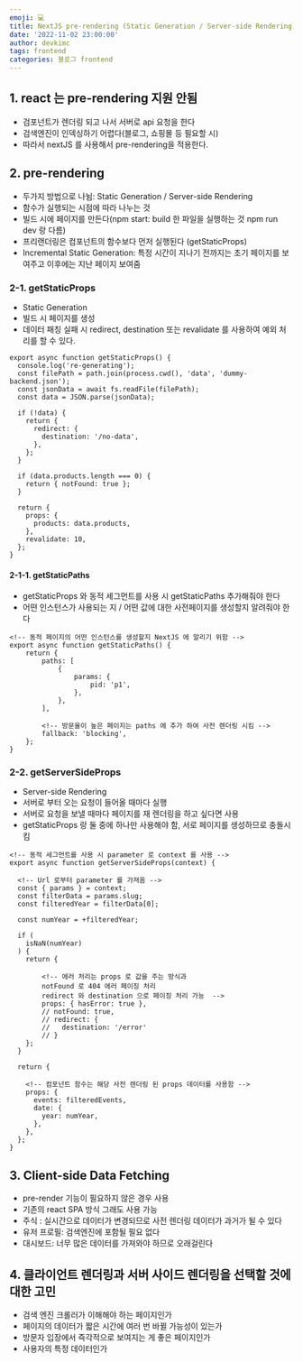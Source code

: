 ```yaml
---
emoji: 💻
title: NextJS pre-rendering (Static Generation / Server-side Rendering)
date: '2022-11-02 23:00:00'
author: devkimc
tags: frontend
categories: 블로그 frontend
---
```


## 1. react 는 pre-rendering 지원 안됨

- 검포넌트가 렌더링 되고 나서 서버로 api 요청을 한다
- 검색엔진이 인덱싱하기 어렵다(블로그, 쇼핑몰 등 필요할 시)
- 따라서 nextJS 를 사용해서 pre-rendering을 적용한다.

## 2. pre-rendering

- 두가지 방법으로 나뉨: Static Generation / Server-side Rendering
- 함수가 실행되는 시점에 따라 나누는 것
- 빌드 시에 페이지를 만든다(npm start: build 한 파일을 실행하는 것 npm run dev 랑 다름)
- 프리랜더링은 컴포넌트의 함수보다 먼저 실행된다 (getStaticProps)
- Incremental Static Generation: 특정 시간이 지나기 전까지는 초기 페이지를 보여주고
  이후에는 지난 페이지 보여줌

### 2-1. getStaticProps

- Static Generation
- 빌드 시 페이지를 생성
- 데이터 패칭 실패 시 redirect, destination 또는 revalidate 를 사용하여 예외 처리를 할 수 있다.

```tsx
export async function getStaticProps() {
  console.log('re-generating');
  const filePath = path.join(process.cwd(), 'data', 'dummy-backend.json');
  const jsonData = await fs.readFile(filePath);
  const data = JSON.parse(jsonData);

  if (!data) {
    return {
      redirect: {
        destination: '/no-data',
      },
    };
  }

  if (data.products.length === 0) {
    return { notFound: true };
  }

  return {
    props: {
      products: data.products,
    },
    revalidate: 10,
  };
}
```

#### 2-1-1. getStaticPaths

- getStaticProps 와 동적 세그먼트를 사용 시 getStaticPaths 추가해줘야 한다
- 어떤 인스턴스가 사용되는 지 / 어떤 값에 대한 사전페이지를 생성할지 알려줘야 한다

```tsx
<!-- 동적 페이지의 어떤 인스턴스를 생성할지 NextJS 에 알리기 위함 -->
export async function getStaticPaths() {
    return {
        paths: [
            {
                params: {
                    pid: 'p1',
                },
            },
        ],

        <!-- 방문율이 높은 페이지는 paths 에 추가 하여 사전 렌더링 시킴 -->
        fallback: 'blocking',
    };
}
```

### 2-2. getServerSideProps

- Server-side Rendering
- 서버로 부터 오는 요청이 들어올 때마다 실행
- 서버로 요청을 보낼 때마다 페이지를 재 렌더링을 하고 싶다면 사용
- getStaticProps 랑 둘 중에 하나만 사용해야 함, 서로 페이지를 생성하므로 충돌시킴

```tsx
<!-- 동적 세그먼트를 사용 시 parameter 로 context 를 사용 -->
export async function getServerSideProps(context) {

  <!-- Url 로부터 parameter 를 가져옴 -->
  const { params } = context;
  const filterData = params.slug;
  const filteredYear = filterData[0];

  const numYear = +filteredYear;

  if (
    isNaN(numYear)
  ) {
    return {

        <!-- 에러 처리는 props 로 값을 주는 방식과
        notFound 로 404 에러 페이징 처리
        redirect 와 destination 으로 페이징 처리 가능  -->
        props: { hasError: true },
        // notFound: true,
        // redirect: {
        //   destination: '/error'
        // }
    };
  }

  return {

    <!-- 컴포넌트 함수는 해당 사전 렌더링 된 props 데이터를 사용함 -->
    props: {
      events: filteredEvents,
      date: {
        year: numYear,
      },
    },
  };
}
```

## 3. Client-side Data Fetching

- pre-render 기능이 필요하지 않은 경우 사용
- 기존의 react SPA 방식 그래도 사용 가능
- 주식 : 실시간으로 데이터가 변경되므로 사전 렌더링 데이터가 과거가 될 수 있다
- 유저 프로필: 검색엔진에 포함될 필요 없다
- 대시보드: 너무 많은 데이터를 가져와야 하므로 오래걸린다

## 4. 클라이언트 렌더링과 서버 사이드 렌더링을 선택할 것에 대한 고민

- 검색 엔진 크롤러가 이해해야 하는 페이지인가
- 페이지의 데이터가 짧은 시간에 여러 번 바뀔 가능성이 있는가
- 방문자 입장에서 즉각적으로 보여지는 게 좋은 페이지인가
- 사용자의 특정 데이터인가

```toc

```
